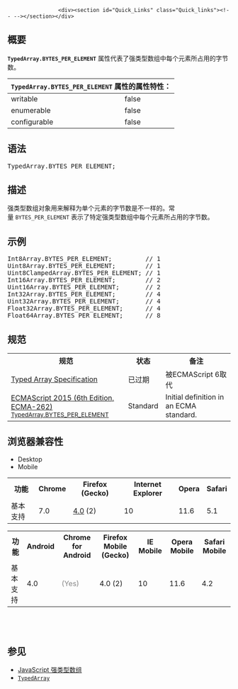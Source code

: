 
                
                  
                    <div><section id="Quick_Links" class="Quick_links"><!-- --></section></div>

<h2 id="&#x6982;&#x8981;">&#x6982;&#x8981;</h2>

<p><code><strong>TypedArray.BYTES_PER_ELEMENT</strong></code>&#xA0;&#x5C5E;&#x6027;&#x4EE3;&#x8868;&#x4E86;&#x5F3A;&#x7C7B;&#x578B;&#x6570;&#x7EC4;&#x4E2D;&#x6BCF;&#x4E2A;&#x5143;&#x7D20;&#x6240;&#x5360;&#x7528;&#x7684;&#x5B57;&#x8282;&#x6570;&#x3002;</p>

<div><table class="standard-table"> 
  <thead> 
    <tr> 
      <th class="header" colspan="2"><code>TypedArray.BYTES_PER_ELEMENT</code> &#x5C5E;&#x6027;&#x7684;&#x5C5E;&#x6027;&#x7279;&#x6027;&#xFF1A;</th> 
    </tr> 
  </thead> 
  <tbody> 
    <tr> 
      <td>writable</td> 
      <td>false</td> 
    </tr> 
    <tr> 
      <td>enumerable</td> 
      <td>false</td> 
    </tr> 
    <tr> 
      <td>configurable</td> 
      <td>false</td> 
    </tr> 
  </tbody> 
</table></div>

<h2 id="&#x8BED;&#x6CD5;">&#x8BED;&#x6CD5;</h2>

<pre class="syntaxbox">TypedArray.BYTES_PER_ELEMENT;</pre>

<h2 id="&#x63CF;&#x8FF0;">&#x63CF;&#x8FF0;</h2>

<p>&#x5F3A;&#x7C7B;&#x578B;&#x6570;&#x7EC4;&#x5BF9;&#x8C61;&#x7528;&#x6765;&#x89E3;&#x91CA;&#x4E3A;&#x5355;&#x4E2A;&#x5143;&#x7D20;&#x7684;&#x5B57;&#x8282;&#x6570;&#x662F;&#x4E0D;&#x4E00;&#x6837;&#x7684;&#x3002;&#x5E38;&#x91CF;&#xA0;<code>BYTES_PER_ELEMENT</code>&#xA0;&#x8868;&#x793A;&#x4E86;&#x7279;&#x5B9A;&#x5F3A;&#x7C7B;&#x578B;&#x6570;&#x7EC4;&#x4E2D;&#x6BCF;&#x4E2A;&#x5143;&#x7D20;&#x6240;&#x5360;&#x7528;&#x7684;&#x5B57;&#x8282;&#x6570;&#x3002;</p>

<h2 id="&#x793A;&#x4F8B;">&#x793A;&#x4F8B;</h2>

<pre class="brush:js">Int8Array.BYTES_PER_ELEMENT;         // 1
Uint8Array.BYTES_PER_ELEMENT;        // 1
Uint8ClampedArray.BYTES_PER_ELEMENT; // 1
Int16Array.BYTES_PER_ELEMENT;        // 2
Uint16Array.BYTES_PER_ELEMENT;       // 2
Int32Array.BYTES_PER_ELEMENT;        // 4
Uint32Array.BYTES_PER_ELEMENT;       // 4
Float32Array.BYTES_PER_ELEMENT;      // 4
Float64Array.BYTES_PER_ELEMENT;      // 8</pre>

<h2 id="&#x89C4;&#x8303;">&#x89C4;&#x8303;</h2>

<table class="standard-table">
 <tbody>
  <tr>
   <th scope="col">&#x89C4;&#x8303;</th>
   <th scope="col">&#x72B6;&#x6001;</th>
   <th scope="col">&#x5907;&#x6CE8;</th>
  </tr>
  <tr>
   <td><a href="https://www.khronos.org/registry/typedarray/specs/latest/#7" class="external">Typed Array Specification</a></td>
   <td>&#x5DF2;&#x8FC7;&#x671F;</td>
   <td><span><span>&#x88AB;ECMAScript 6&#x53D6;&#x4EE3;</span></span></td>
  </tr>
  <tr>
   <td><a href="http://www.ecma-international.org/ecma-262/6.0/#sec-typedarray.bytes_per_element" class="external" lang="en" hreflang="en">ECMAScript 2015 (6th Edition, ECMA-262)<br><small lang="zh-CN">TypedArray.BYTES_PER_ELEMENT</small></a></td>
   <td><span class="spec-Standard">Standard</span></td>
   <td>Initial definition in an ECMA standard.</td>
  </tr>
 </tbody>
</table>

<h2 id="&#x6D4F;&#x89C8;&#x5668;&#x517C;&#x5BB9;&#x6027;">&#x6D4F;&#x89C8;&#x5668;&#x517C;&#x5BB9;&#x6027;</h2>

<p></p><div class="htab"> 
    <a name="AutoCompatibilityTable" id="AutoCompatibilityTable"></a> 
    <ul> 
        <li class="selected"><a>Desktop</a></li> 
        <li><a>Mobile</a></li> 
    </ul> 
</div><p></p>

<div id="compat-desktop">
<table class="compat-table">
 <tbody>
  <tr>
   <th>&#x529F;&#x80FD;</th>
   <th>Chrome</th>
   <th>Firefox (Gecko)</th>
   <th>Internet Explorer</th>
   <th>Opera</th>
   <th>Safari</th>
  </tr>
  <tr>
   <td>&#x57FA;&#x672C;&#x652F;&#x6301;</td>
   <td>7.0</td>
   <td><a href="/en-US/Firefox/Releases/4" title="Released on 2011-03-22.">4.0</a> (2)</td>
   <td>10</td>
   <td>11.6</td>
   <td>5.1</td>
  </tr>
 </tbody>
</table>
</div>

<div id="compat-mobile">
<table class="compat-table">
 <tbody>
  <tr>
   <th>&#x529F;&#x80FD;</th>
   <th>Android</th>
   <th>Chrome for Android</th>
   <th>Firefox Mobile (Gecko)</th>
   <th>IE Mobile</th>
   <th>Opera Mobile</th>
   <th>Safari Mobile</th>
  </tr>
  <tr>
   <td>&#x57FA;&#x672C;&#x652F;&#x6301;</td>
   <td>4.0</td>
   <td><span title="Please update this with the earliest version of support." style="color: #888;">(Yes)</span></td>
   <td>4.0 (2)</td>
   <td>10</td>
   <td>11.6</td>
   <td>4.2</td>
  </tr>
 </tbody>
</table>
</div>

<h2 id="sect1">&#xA0;</h2>

<h2 id="&#x53C2;&#x89C1;">&#x53C2;&#x89C1;</h2>

<ul>
 <li><a href="/en-US/docs/Web/JavaScript/Typed_arrays" title="en/JavaScript typed arrays">JavaScript &#x5F3A;&#x7C7B;&#x578B;&#x6570;&#x7EC4;</a></li>
 <li><a href="/zh-CN/docs/Web/JavaScript/Reference/Global_Objects/TypedArray" title="ArrayBufferView &#x7C7B;&#x578B;&#x662F;&#x7528;&#x6765;&#x63CF;&#x8FF0;ArrayBuffer&#x6570;&#x636E;&#x5185;&#x5BB9;&#x7684;&#x4E00;&#x4E2A;&#x89C6;&#x56FE;&#x3002;"><code>TypedArray</code></a></li>
</ul>
                  
                
              
